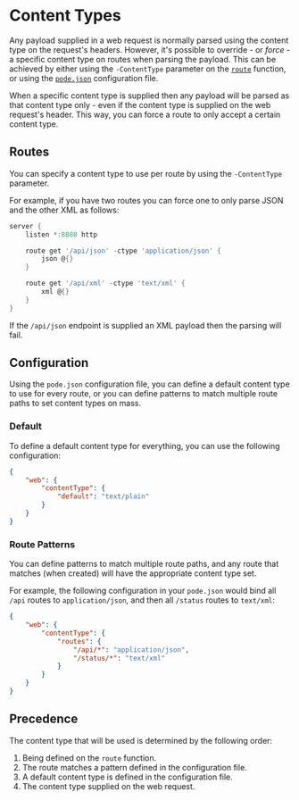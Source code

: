 # Content Types

Any payload supplied in a web request is normally parsed using the content type on the request's headers. However, it's possible to override - or *force* - a specific content type on routes when parsing the payload. This can be achieved by either using the `-ContentType` parameter on the [`route`](../../../Functions/Core/Route) function, or using the [`pode.json`](../../Configuration) configuration file.

When a specific content type is supplied then any payload will be parsed as that content type only - even if the content type is supplied on the web request's header. This way, you can force a route to only accept a certain content type.

## Routes

You can specify a content type to use per route by using the `-ContentType` parameter.

For example, if you have two routes you can force one to only parse JSON and the other XML as follows:

```powershell
server {
    listen *:8080 http

    route get '/api/json' -ctype 'application/json' {
        json @{}
    }

    route get '/api/xml' -ctype 'text/xml' {
        xml @{}
    }
}
```

If the `/api/json` endpoint is supplied an XML payload then the parsing will fail.

## Configuration

Using the `pode.json` configuration file, you can define a default content type to use for every route, or you can define patterns to match multiple route paths to set content types on mass.

### Default

To define a default content type for everything, you can use the following configuration:

```json
{
    "web": {
        "contentType": {
            "default": "text/plain"
        }
    }
}
```

### Route Patterns

You can define patterns to match multiple route paths, and any route that matches (when created) will have the appropriate content type set.

For example, the following configuration in your `pode.json` would bind all `/api` routes to `application/json`, and then all `/status` routes to `text/xml`:

```json
{
    "web": {
        "contentType": {
            "routes": {
                "/api/*": "application/json",
                "/status/*": "text/xml"
            }
        }
    }
}
```

## Precedence

The content type that will be used is determined by the following order:

1. Being defined on the `route` function.
2. The route matches a pattern defined in the configuration file.
3. A default content type is defined in the configuration file.
4. The content type supplied on the web request.